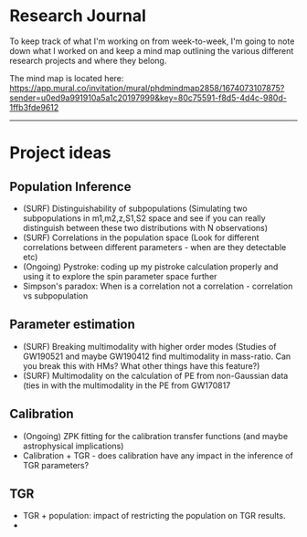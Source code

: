 # Research Journal 

To keep track of what I'm working on from week-to-week, I'm going to note down what I worked on and keep a mind map outlining the various different research projects and where they belong. 

The mind map is located here: https://app.mural.co/invitation/mural/phdmindmap2858/1674073107875?sender=u0ed9a991910a5a1c20197999&key=80c75591-f8d5-4d4c-980d-1ffb3fde9612

--------------------------------------------
# Project ideas 

## Population Inference

- (SURF) Distinguishability of subpopulations (Simulating two subpopulations in m1,m2,z,S1,S2 space and see if you can really distinguish between these two distributions with N observations) 
- (SURF) Correlations in the population space (Look for different correlations between different parameters - when are they detectable etc)
- (Ongoing) Pystroke: coding up my pistroke calculation properly and using it to explore the spin parameter space further
- Simpson's paradox: When is a correlation not a correlation - correlation vs subpopulation


## Parameter estimation
- (SURF) Breaking multimodality with higher order modes (Studies of GW190521 and maybe GW190412 find multimodality in mass-ratio. Can you break this with HMs? What other things have this feature?)
- (SURF) Multimodality on the calculation of PE from non-Gaussian data (ties in with the multimodality in the PE from GW170817


## Calibration 
- (Ongoing) ZPK fitting for the calibration transfer functions (and maybe astrophysical implications) 
- Calibration + TGR - does calibration have any impact in the inference of TGR parameters? 

## TGR
- TGR + population: impact of restricting the population on TGR results. 
- 
